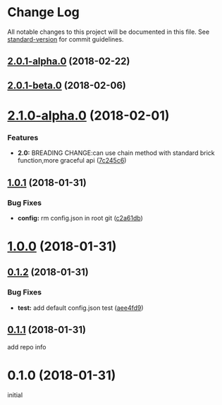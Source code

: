 # Change Log

All notable changes to this project will be documented in this file. See [standard-version](https://github.com/conventional-changelog/standard-version) for commit guidelines.

<a name="2.0.1-alpha.0"></a>
## [2.0.1-alpha.0](https://github.com/FlynnLeeGit/config-brick/compare/v2.0.1-beta.0...v2.0.1-alpha.0) (2018-02-22)



<a name="2.0.1-beta.0"></a>
## [2.0.1-beta.0](https://github.com/FlynnLeeGit/config-brick/compare/v2.0.0...v2.0.1-beta.0) (2018-02-06)



<a name="2.1.0-alpha.0"></a>
# [2.1.0-alpha.0](https://github.com/FlynnLeeGit/config-brick/compare/v1.0.1...v2.1.0-alpha.0) (2018-02-01)


### Features

* **2.0:** BREADING CHANGE:can use chain method with standard brick function,more graceful api ([7c245c6](https://github.com/FlynnLeeGit/config-brick/commit/7c245c6))



<a name="1.0.1"></a>
## [1.0.1](https://github.com/FlynnLeeGit/config-brick/compare/v1.0.0...v1.0.1) (2018-01-31)


### Bug Fixes

* **config:** rm config.json in root git ([c2a61db](https://github.com/FlynnLeeGit/config-brick/commit/c2a61db))



<a name="1.0.0"></a>
# [1.0.0](https://github.com/FlynnLeeGit/config-brick/compare/v0.1.2...v1.0.0) (2018-01-31)



<a name="0.1.2"></a>
## [0.1.2](https://github.com/FlynnLeeGit/config-brick/compare/v0.1.1...v0.1.2) (2018-01-31)


### Bug Fixes

* **test:** add default config.json test ([aee4fd9](https://github.com/FlynnLeeGit/config-brick/commit/aee4fd9))



<a name="0.1.1"></a>
## [0.1.1](https://github.com/FlynnLeeGit/config-brick/compare/v0.1.0...v0.1.1) (2018-01-31)

add repo info

<a name="0.1.0"></a>
# 0.1.0 (2018-01-31)
initial